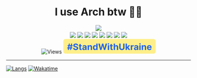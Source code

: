 <div id="header" align="center">
    <h1>I use Arch btw 🏳️‍⚧️</h1>
    <img src="https://media.tenor.com/HSZBpWkM3pcAAAAC/mio-akiyama-kon.gif"/>
</div>

<div id="bages" align="center">
    <img src="https://img.shields.io/badge/Arch%20Linux-1793D1?logo=arch-linux&logoColor=fff&style=for-the-badge" />
    <img src="https://img.shields.io/badge/NeoVim-%2357A143.svg?&style=for-the-badge&logo=neovim&logoColor=white" />
    <img src="https://img.shields.io/badge/c-%2300599C.svg?style=for-the-badge&logo=c&logoColor=white" />
    <img src="https://img.shields.io/badge/c++-%2300599C.svg?style=for-the-badge&logo=c%2B%2B&logoColor=white" />
    <img src="https://img.shields.io/badge/lua-%232C2D72.svg?style=for-the-badge&logo=lua&logoColor=white" />
    <img src="https://img.shields.io/badge/python-3670A0?style=for-the-badge&logo=python&logoColor=ffdd54" />
    <img src="https://img.shields.io/badge/rust-%23000000.svg?style=for-the-badge&logo=rust&logoColor=white)" />
    <img src="https://img.shields.io/badge/-Arduino-00979D?style=for-the-badge&logo=Arduino&logoColor=white" />
    <br />
    <img src="https://komarev.com/ghpvc/?username=DarkSeriusCode&style=flat-square&color=gray" alt="Views"/>
    <img src="https://github.com/vshymanskyy/StandWithUkraine/blob/main/badges/StandWithUkraine.svg" alt="#StandWithUkraine"/>
</div>

---

[![Langs](https://github-readme-stats.vercel.app/api/top-langs/?username=DarkSeriusCode&theme=discord_old_blurple&langs_count=8)](https://github.com/anuraghazra/github-readme-stats)
[![Wakatime](https://github-readme-stats.vercel.app/api/wakatime?username=DarkSeriusCode&langs_count=8)](https://github.com/anuraghazra/github-readme-stats)

